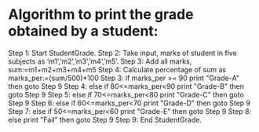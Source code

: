 # Algorithm to print the grade obtained by a student:


Step 1: Start StudentGrade.
Step 2: Take input, marks of student in five subjects as ‘m1’,’m2’,’m3’,’m4’,’m5’.
Step 3: Add all marks, sum:=m1+m2+m3+m4+m5
Step 4: Calculate percentage of sum as marks_per:=(sum/500)*100
Step 3: if marks_per >= 90 
                print "Grade-A"
                then goto Step 9
Step 4: else if    80<=marks_per<90
                print "Grade-B"
                then goto Step 9 
Step 5: else if  70<=marks_per<80
                print "Grade-C"
                then goto Step 9
Step 6: else if 60<=marks_per<70
                print "Grade-D"
                then goto Step 9
Step 7: else if 50<=marks_per<60
                print "Grade-E"
                then goto Step 9
Step 8: else 
                print "Fail"
                then goto Step 9
Step 9: End StudentGrade.



